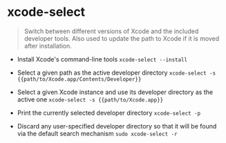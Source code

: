 # xcode-select
> Switch between different versions of Xcode and the included developer tools.
> Also used to update the path to Xcode if it is moved after installation.

- Install Xcode's command-line tools
`xcode-select --install`

- Select a given path as the active developer directory
`xcode-select -s {{path/to/Xcode.app/Contents/Developer}}`

- Select a given Xcode instance and use its developer directory as the active one
`xcode-select -s {{path/to/Xcode.app}}`

- Print the currently selected developer directory
`xcode-select -p`

- Discard any user-specified developer directory so that it will be found via the default search mechanism
`sudo xcode-select -r`
